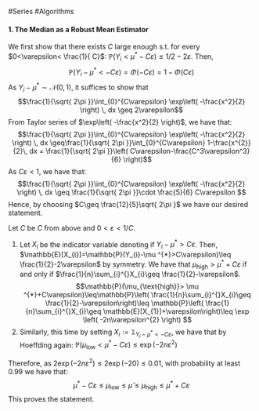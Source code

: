 #Series #Algorithms 

#### 1. The Median as a Robust Mean Estimator
We first show that there exists $C$ large enough s.t. for every $0<\varepsilon< \frac{1}{ C}$:  $\mathbb{P}(Y_{i}<\mu ^{*}-C\varepsilon)\leq 1 / 2-2\varepsilon$. Then, $$\mathbb{P}(Y_{i}-\mu ^{*}<-C\varepsilon)=\Phi(-C\varepsilon)=1-\Phi(C\varepsilon)$$As $Y_{i}-\mu ^{*}\sim \mathcal{N}(0,1)$, it suffices to show that $$\frac{1}{\sqrt{ 2\pi }}\int_{0}^{C\varepsilon} \exp\left( -\frac{x^2}{2} \right) \, dx \geq 2\varepsilon$$From Taylor series of $\exp\left( -\frac{x^2}{2} \right)$, we have that: $$\frac{1}{\sqrt{ 2\pi }}\int_{0}^{C\varepsilon} \exp\left( -\frac{x^2}{2} \right) \, dx \geq\frac{1}{\sqrt{ 2\pi }}\int_{0}^{C\varepsilon} 1-\frac{x^{2}}{2}\, dx = \frac{1}{\sqrt{ 2\pi }}\left( C\varepsilon-\frac{C^3\varepsilon^3}{6} \right)$$As $C\varepsilon<1$, we have that: $$\frac{1}{\sqrt{ 2\pi }}\int_{0}^{C\varepsilon} \exp\left( -\frac{x^2}{2} \right) \, dx \geq \frac{1}{\sqrt{ 2\pi }}\cdot \frac{5}{6} C\varepsilon $$Hence, by choosing $C\geq \frac{12}{5}\sqrt{ 2\pi }$ we have our desired statement.

Let $C$ be $C$ from above and $0< \varepsilon < 1 / C$. 
1. Let $X_{i}$ be the indicator variable denoting if $Y_{i}-\mu ^{*}>C\varepsilon$. Then, $\mathbb{E}[X_{i}]=\mathbb{P}(Y_{i}-\mu ^{*}>C\varepsilon)\leq \frac{1}{2}-2\varepsilon$ by symmetry. We have that $\mu_{\text{high}}> \mu ^{*}+C\varepsilon$ if and only if $\frac{1}{n}\sum_{i}^{}X_{i}\geq \frac{1}{2}-\varepsilon$. $$\mathbb{P}(\mu_{\text{high}}> \mu ^{*}+C\varepsilon)\leq\mathbb{P}\left( \frac{1}{n}\sum_{i}^{}X_{i}\geq \frac{1}{2}-\varepsilon\right)\leq \mathbb{P}\left( \frac{1}{n}\sum_{i}^{}X_{i}\geq \mathbb{E}[X_{1}]+\varepsilon\right)\leq \exp \left( -2n\varepsilon^{2} \right) $$
2. Similarly, this time by setting $X_{i}:= \mathbb{1}_{Y_{i}-\mu ^{*}<-C\varepsilon}$, we have that by Hoeffding again: $\mathbb{P}(\mu_{\text{low}}< \mu ^{*}-C\varepsilon)\leq \exp \left( -2n\varepsilon^{2} \right)$

Therefore, as $2\exp(-2n\varepsilon^{2})\leq 2\exp(-20)\leq 0.01$, with probability at least $0.99$ we have that: $$\mu ^{*}-C\varepsilon\leq \mu_{\text{low}}\leq \widehat{\mu}\leq \mu_{\text{high}}\leq \mu ^{*}+C\varepsilon$$This proves the statement.
